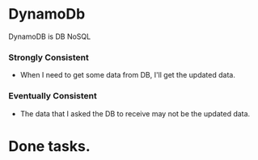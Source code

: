 # DynamoDb


DynamoDB is DB NoSQL


### Strongly Consistent
* When I need to get some data from DB, I'll get the updated data.

### Eventually Consistent
* The data that I asked the DB to receive may not be the updated data.


# Done tasks.
